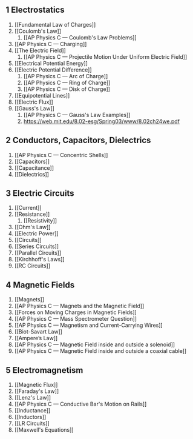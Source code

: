 ## 1 Electrostatics

1. [[Fundamental Law of Charges]]
2. [[Coulomb's Law]]
	1. [[AP Physics C — Coulomb's Law Problems]]
3. [[AP Physics C — Charging]]
4. [[The Electric Field]]
	1. [[AP Physics C — Projectile Motion Under Uniform Electric Field]]
5. [[Electrical Potential Energy]]
6. [[Electric Potential Difference]]
	1. [[AP Physics C — Arc of Charge]]
	2. [[AP Physics C — Ring of Charge]]
	3. [[AP Physics C — Disk of Charge]]
7. [[Equipotential Lines]]
8. [[Electric Flux]]
9. [[Gauss's Law]]
	1. [[AP Physics C — Gauss's Law Examples]]
	2. https://web.mit.edu/8.02-esg/Spring03/www/8.02ch24we.pdf
## 2 Conductors, Capacitors, Dielectrics

1. [[AP Physics C — Concentric Shells]]
2. [[Capacitors]]
3. [[Capacitance]]
4. [[Dielectrics]]
## 3 Electric Circuits

1. [[Current]]
2. [[Resistance]]
	1. [[Resistivity]]
3. [[Ohm's Law]]
4. [[Electric Power]]
5. [[Circuits]]
6. [[Series Circuits]]
7. [[Parallel Circuits]]
8. [[Kirchhoff's Laws]]
9. [[RC Circuits]]
## 4 Magnetic Fields

1. [[Magnets]]
2. [[AP Physics C — Magnets and the Magnetic Field]] 
3. [[Forces on Moving Charges in Magnetic Fields]]
4. [[AP Physics C — Mass Spectrometer Question]]
5. [[AP Physics C — Magnetism and Current-Carrying Wires]]
6. [[Biot-Savart Law]]
7. [[Ampere’s Law]]
8. [[AP Physics C — Magnetic Field inside and outside a solenoid]]
9. [[AP Physics C — Magnetic Field inside and outside a coaxial cable]]
## 5 Electromagnetism

1. [[Magnetic Flux]]
2. [[Faraday's Law]]
3. [[Lenz's Law]]
4. [[AP Physics C — Conductive Bar's Motion on Rails]]
5. [[Inductance]]
6. [[Inductors]]
7. [[LR Circuits]]
8. [[Maxwell's Equations]]
